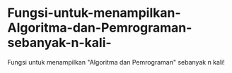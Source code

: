 # Fungsi-untuk-menampilkan-Algoritma-dan-Pemrograman-sebanyak-n-kali-
Fungsi untuk menampilkan "Algoritma dan Pemrograman" sebanyak n kali!

